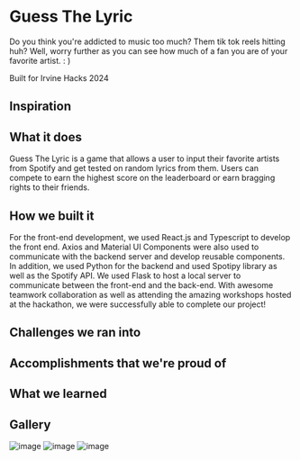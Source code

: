 

# Guess The Lyric
Do you think you're addicted to music too much? Them tik tok reels hitting huh? Well, worry further as you can see how much of a fan you are of your favorite artist. : )


Built for Irvine Hacks 2024


## Inspiration

## What it does
Guess The Lyric is a game that allows a user to input their favorite artists from Spotify and get tested on random lyrics from them. Users can compete to earn the highest score on the leaderboard or earn bragging rights to their friends. 


## How we built it
For the front-end development, we used React.js and Typescript to develop the front end. Axios and Material UI Components were also used to communicate with the backend server and develop reusable components. In addition, we used Python for the backend and used Spotipy library as well as the Spotify API. We used Flask to host a local server to communicate between the front-end and the back-end. With awesome teamwork collaboration as well as attending the amazing workshops hosted at the hackathon, we were successfully able to complete our project!

## Challenges we ran into
## Accomplishments that we're proud of
## What we learned
## Gallery
![image](https://github.com/hwuialnlg/GuessTheLyric/assets/96509348/9b14d05d-4af9-4c4d-8416-d1ff001ccffd)
![image](https://github.com/hwuialnlg/GuessTheLyric/assets/96509348/dceef942-c96b-41fc-bb26-770b52c040c1)
![image](https://github.com/hwuialnlg/GuessTheLyric/assets/96509348/c86f97f0-5f88-4345-a6e3-841103f9569e)
